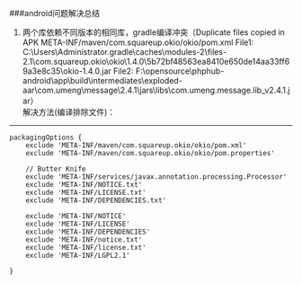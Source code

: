 ###android问题解决总结
1. 两个库依赖不同版本的相同库，gradle编译冲突（Duplicate files copied in APK META-INF/maven/com.squareup.okio/okio/pom.xml File1: C:\Users\Administrator\.gradle\caches\modules-2\files-2.1\com.squareup.okio\okio\1.4.0\5b72bf48563ea8410e650de14aa33ff69a3e8c35\okio-1.4.0.jar File2: F:\opensource\phphub-android\app\build\intermediates\exploded-aar\com.umeng\message\2.4.1\jars\libs\com.umeng.message.lib_v2.4.1.jar）  
   解决方法(编译排除文件)：

----------
	packagingOptions {
		exclude 'META-INF/maven/com.squareup.okio/okio/pom.xml'
        exclude 'META-INF/maven/com.squareup.okio/okio/pom.properties'
        
		// Butter Knife
        exclude 'META-INF/services/javax.annotation.processing.Processor'
        exclude 'META-INF/NOTICE.txt'
        exclude 'META-INF/LICENSE.txt'
        exclude 'META-INF/DEPENDENCIES.txt'

        exclude 'META-INF/NOTICE'
        exclude 'META-INF/LICENSE'
        exclude 'META-INF/DEPENDENCIES'
        exclude 'META-INF/notice.txt'
        exclude 'META-INF/license.txt'
        exclude 'META-INF/LGPL2.1'
        
    }